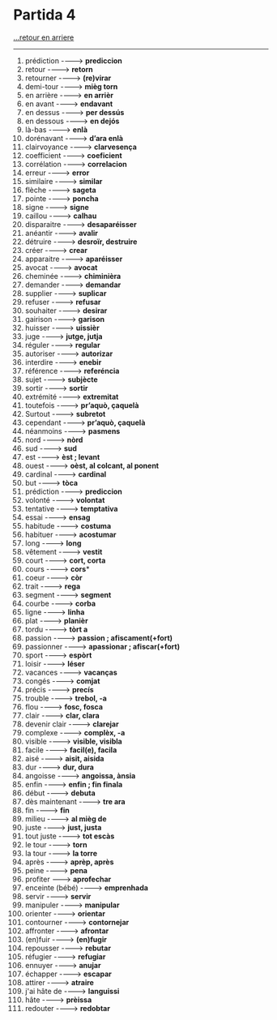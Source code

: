 # Partida 4 

[...retour en arriere](../menu.md)

---

1. prédiction  ----> **prediccion**
2. retour  ----> **retorn**
3. retourner ----> **(re)virar**
4. demi-tour ----> **mièg torn**
5. en arrière  ----> **en arrièr**
6. en avant ----> **endavant**
7. en dessus ----> **per dessús**
8. en dessous ----> **en dejós**
9. là-bas ----> **enlà**
10. dorénavant ----> **d’ara enlà**
11. clairvoyance  ----> **clarvesença**
12. coefficient  ----> **coeficient**
13. corrélation  ----> **correlacion**
14. erreur  ----> **error**
15. similaire  ----> **similar**
16. flèche  ----> **sageta**
17. pointe  ----> **poncha**
18. signe  ----> **signe**
19. caillou  ----> **calhau**
20. disparaitre  ----> **desaparéisser**
21. anéantir ----> **avalir**
22. détruire ----> **desroïr, destruire**
23. créer ----> **crear**
24. apparaitre   ----> **aparéisser**
25. avocat  ----> **avocat**
26. cheminée  ----> **chiminièra**
27. demander  ----> **demandar**
28. supplier  ----> **suplicar**
29. refuser ----> **refusar**
30. souhaiter  ----> **desirar**
31. gairison ----> **garison**
32. huisser  ----> **uissièr**
33. juge  ----> **jutge, jutja**
34. réguler  ----> **regular**
35. autoriser  ----> **autorizar**
36. interdire  ----> **enebir**
37. référence  ----> **referéncia**
38. sujet ----> **subjècte**
39. sortir  ----> **sortir**
40. extrémité  ----> **extremitat**
41. toutefois  ----> **pr’aquò, çaquelà**
42. Surtout  ----> **subretot**
43. cependant  ----> **pr’aquò, çaquelà**
44. néanmoins  ----> **pasmens**
45. nord  ----> **nòrd**
46. sud   ----> **sud**
47. est  ----> **èst ; levant**
48. ouest  ----> **oèst, al colcant, al ponent**
49. cardinal  ----> **cardinal**
50. but  ----> **tòca**
51. prédiction  ----> **prediccion**
52. volonté ----> **volontat**
53. tentative ----> **temptativa**
54. essai ----> **ensag**
55. habitude ----> **costuma**
56. habituer ----> **acostumar**
57. long  ----> **long**
58. vêtement ----> **vestit**
59. court ----> **cort, corta**
60. cours ----> **cors***
61. coeur ----> **còr**
62. trait  ----> **rega**
63. segment  ----> **segment**
64. courbe  ----> **corba**
65. ligne  ----> **linha**
66. plat  ----> **planièr**
67. tordu  ----> **tòrt a**
68. passion  ----> **passion ; afiscament(+fort)**
69. passionner ----> **apassionar ; afiscar(+fort)**
70. sport   ----> **espòrt**
71. loisir  ----> **léser**
72. vacances  ----> **vacanças**
73. congés  ----> **comjat**
74. précis  ----> **precís**
75. trouble  ----> **trebol, -a**
76. flou  ----> **fosc, fosca**
77. clair  ----> **clar, clara**
78. devenir clair ----> **clarejar**
79. complexe  ----> **complèx, -a**
80. visible  ----> **visible, visibla**
81. facile  ----> **facil(e), facila**
82. aisé ----> **aisit, aisida**
83. dur ----> **dur, dura**
84. angoisse  ----> **angoissa, ànsia**
85. enfin  ----> **enfin ; fin finala**
86. début  ----> **debuta**
87. dès maintenant ----> **tre ara**
88. fin  ----> **fin**
89. milieu  ----> **al mièg de**
90. juste  ----> **just, justa**
91. tout juste ----> **tot escàs**
92. le tour ----> **torn**
93. la tour ----> **la torre**
94. après  ----> **aprèp, après**
95. peine ----> **pena**
96. profiter ---> **aprofechar**
97. enceinte (bébé) ----> **emprenhada**
98. servir ----> **servir**
99. manipuler ----> **manipular**
100. orienter ----> **orientar**
101. contourner ----> **contornejar**
102. affronter ----> **afrontar**
103. (en)fuir ----> **(en)fugir**
104. repousser  ----> **rebutar**
105. réfugier ----> **refugiar**
106. ennuyer ----> **anujar**
107. échapper ----> **escapar**
108. attirer  ----> **atraire**
109. j'ai hâte de ----> **languissi**
110. hâte   ----> **prèissa**
111. redouter   ----> **redobtar**